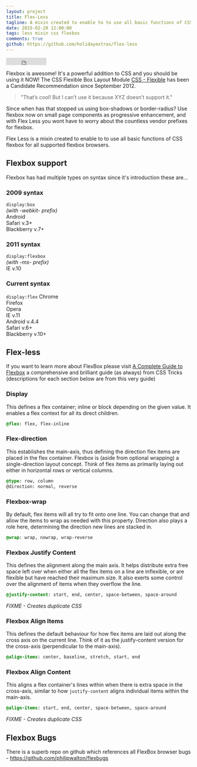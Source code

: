 ```yaml
---
layout: project
title: Flex-Less
tagline: A mixin created to enable to to use all basic functions of CSS flexbox for all supported flexbox browsers.
date: 2015-02-20 12:00:00
tags: less mixin css flexbox
comments: true
github: https://github.com/holidayextras/flex-less
---
```


<iframe src="http://ghbtns.com/github-btn.html?user=holidayextras&repo=flex-less&type=watch&count=true"
  allowtransparency="true" frameborder="0" scrolling="0" width="110" height="20" align="center"></iframe>


Flexbox is awesome! It's a powerful addition to CSS and you should be using it NOW!
The CSS Flexible Box Layout Module [CSS - Flexible](www.w3.org/TR/css3-flexbox/) has been a Candidate Recommendation since September 2012.

> "That’s cool! But I can’t use it because XYZ doesn’t support it."

Since when has that stopped us using box-shadows or border-radius?
Use flexbox now on small page components as progressive enhancement, and with Flex Less you wont have to worry about the countless vendor prefixes for flexbox.

Flex Less is a mixin created to enable to to use all basic functions of CSS flexbox for all supported flexbox browsers.


## Flexbox support
Flexbox has had multiple types on syntax since it's introduction these are...

### 2009 syntax 
`display:box`  
*(with -webkit- prefix)*  
Android  
Safari v.3+  
Blackberry v.7+  

### 2011 syntax 
`display:flexbox`  
*(with -ms- prefix)*  
IE v.10  

### Current syntax 
`display:flex`
Chrome  
Firefox  
Opera  
IE v.11  
Android v.4.4  
Safari v.6+  
Blackberry v.10+  

## Flex-less
If you want to learn more about FlexBox please visit [A Complete Guide to Flexbox](http://css-tricks.com/snippets/css/a-guide-to-flexbox/) a comprehensive and brilliant guide (as always) from CSS Tricks
(descriptions for each section below are from this very guide)

### Display
This defines a flex container; inline or block depending on the given value. It enables a flex context for all its direct children.

```css
@flex: flex, flex-inline
```
  
### Flex-direction
This establishes the main-axis, thus defining the direction flex items are placed in the flex container. Flexbox is (aside from optional wrapping) a single-direction layout concept. Think of flex items as primarily laying out either in horizontal rows or vertical columns.

```css
@type: row, column
@direction: normal, reverse
```

### Flexbox-wrap
By default, flex items will all try to fit onto one line. You can change that and allow the items to wrap as needed with this property. Direction also plays a role here, determining the direction new lines are stacked in.

```css
@wrap: wrap, nowrap, wrap-reverse
```

### Flexbox Justify Content
This defines the alignment along the main axis. It helps distribute extra free space left over when either all the flex items on a line are inflexible, or are flexible but have reached their maximum size. It also exerts some control over the alignment of items when they overflow the line.

```css
@justify-content: start, end, center, space-between, space-around
```

*FIXME - Creates duplicate CSS*
  
### Flexbox Align Items
This defines the default behaviour for how flex items are laid out along the cross axis on the current line. Think of it as the justify-content version for the cross-axis (perpendicular to the main-axis).

```css
@align-items: center, baseline, stretch, start, end
```
  
### Flexbox Align Content
This aligns a flex container's lines within when there is extra space in the cross-axis, similar to how ```justify-content``` aligns individual items within the main-axis.

```css
@align-items: start, end, center, space-between, space-around
```

*FIXME - Creates duplicate CSS*

## Flexbox Bugs
There is a superb repo on github which references all FlexBox browser bugs - 
https://github.com/philipwalton/flexbugs
